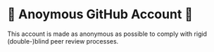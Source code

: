 # 👻 Anoymous GitHub Account 👻

This account is made as anonymous as possible to comply with rigid (double-)blind peer review processes.
